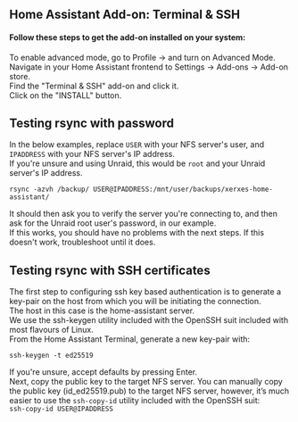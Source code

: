 ## Home Assistant Add-on: Terminal & SSH
#### Follow these steps to get the add-on installed on your system:  
To enable advanced mode, go to Profile -> and turn on Advanced Mode.  
Navigate in your Home Assistant frontend to Settings -> Add-ons -> Add-on store.  
Find the "Terminal & SSH" add-on and click it.  
Click on the "INSTALL" button.
## Testing rsync with password
In the below examples, replace ```USER``` with your NFS server's user, and ```IPADDRESS``` with your NFS server's IP address.  
If you're unsure and using Unraid, this would be ```root``` and your Unraid server's IP address.  

```rsync -azvh /backup/ USER@IPADDRESS:/mnt/user/backups/xerxes-home-assistant/```  

It should then ask you to verify the server you're connecting to, and then ask for the Unraid root user's password, in our example.  
If this works, you should have no problems with the next steps. If this doesn't work, troubleshoot until it does.
## Testing rsync with SSH certificates
The first step to configuring ssh key based authentication is to generate a key-pair on the host from which you will be initiating the connection.  
The host in this case is the home-assistant server.  
We use the ssh-keygen utility included with the OpenSSH suit included with most flavours of Linux.  
From the Home Assistant Terminal, generate a new key-pair with:  

```ssh-keygen -t ed25519```  

If you're unsure, accept defaults by pressing Enter.  
Next, copy the public key to the target NFS server. 
You can manually copy the public key (id_ed25519.pub) to the target NFS server, however, it’s much easier to use the ```ssh-copy-id``` utility included with the OpenSSH suit:  
```ssh-copy-id USER@IPADDRESS```
